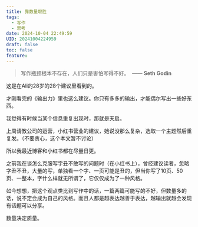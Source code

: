 ```yaml
---
title: 靠数量取胜
tags:
  - 写作
  - 思考
date: 2024-10-04 22:49:59
UID: 20241004224959
draft: false
toc: false
feature:
---
```

> 写作瓶颈根本不存在，人们只是害怕写得不好。
>  —— **Seth Godin**

这是在Ali的28岁的28个建议里看到的。

才刚看完的《输出力》里也这么建议。你只有多多的输出，才能偶尔写出一些好东西。

我觉得有时候当某个信息重复出现时，那就是天启。

上周请教公司的运营，小红书营业的建议，她说没那么复杂，选取一个主题然后重复发。（不要贪心，这个本文暂不讨论）

所以我最近博客和小红书都在尽量日更。

之前我在谈怎么克服写字丑不敢写的问题时（在小红书上），曾经建议读者，忽略字丑不丑，大量的写，单独看一个字、一页可能是丑的，但当你写了10页、50页、一整本，字什么样就无所谓了，它仅仅成为了一种风格。

如今想想，把这个观点类比到写作中的话，一篇两篇可能写的不好，但数量多的话，说不定会成为自己的风格。而且人都是越表达越善于表达，越输出就越会发现有话题可以分享。

数量决定质量。